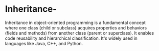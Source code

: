 # Inheritance-
Inheritance in object-oriented programming is a fundamental concept where one class (child or subclass) acquires properties and behaviors (fields and methods) from another class (parent or superclass). It enables code reusability and hierarchical classification. It's widely used in languages like Java, C++, and Python.
